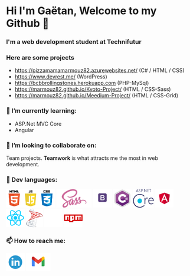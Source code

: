 # Hi I'm Gaëtan, Welcome to my Github 👋

### I'm a web development student at Technifutur

### Here are some projects

- https://pizzamamamarmouz82.azurewebsites.net/ (C# / HTML / CSS)
- https://www.devrest.me/ (WordPress)
- https://bcbbrollingstones.herokuapp.com (PHP-MySql)
- https://marmouz82.github.io/Kyoto-Project/ (HTML / CSS-Sass)
- https://marmouz82.github.io/Meedium-Project/ (HTML / CSS-Grid)

### 🌱 I’m currently learning:

- ASP.Net MVC Core
- Angular

### 👯 I’m looking to collaborate on:

Team projects. **Teamwork** is what attracts me the most in web development.

### 💬 Dev languages:

<img src="./images/html-css-js.png" height="50px" />   
<img src="./images/sass.png" height="50px" />   
<img src="./images/bootstrap.png" height="50px" />   
<img src="./images/CSharp.png" height="50px" />   
<img src="./images/core.png" height="50px" />   
<img src="./images/angular.png" height="50px" />   
<img src="./images/react.png" height="50px" />   
<img src="./images/sqlServer.png" height="50px" />   
<img src="./images/github.png" height="50px" />   
<img src="./images/npm.png" height="50px" />

### 📫 How to reach me:

[<img src="https://github.com/Marmouz82/images/blob/main/linkedin.png?raw=true" height="50px" />](https://www.linkedin.com/in/ga%C3%ABtan-massart/) <a href="mailto:gtn.massart@gmail.com"><img src="https://github.com/Marmouz82/images/blob/main/Web-dev-logo/Gmail-logo.png?raw=true" height="50px" /></a>
